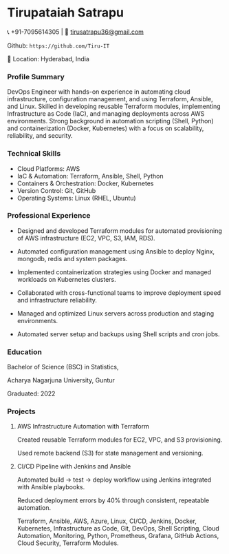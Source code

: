 # Tirupataiah Satrapu

📞 +91-7095614305 | 📧 tirusatrapu36@gmail.com

 Github: ```https://github.com/Tiru-IT```

 📍 Location: Hyderabad, India

### Profile Summary

DevOps Engineer with hands-on experience in automating cloud infrastructure, configuration management, and using Terraform, Ansible, and Linux. Skilled in developing reusable Terraform modules, implementing Infrastructure as Code (IaC), and managing deployments across AWS environments. Strong background in automation scripting (Shell, Python) and containerization (Docker, Kubernetes) with a focus on scalability, reliability, and security.

### Technical Skills

* Cloud Platforms: AWS
* IaC & Automation: Terraform, Ansible, Shell, Python
* Containers & Orchestration: Docker, Kubernetes
* Version Control: Git, GitHub
* Operating Systems: Linux (RHEL, Ubuntu)

### Professional Experience

* Designed and developed Terraform modules for automated provisioning of AWS infrastructure (EC2, VPC, S3, IAM, RDS).

* Automated configuration management using Ansible to deploy Nginx, mongodb, redis and system packages.

* Implemented containerization strategies using Docker and managed workloads on Kubernetes clusters.

* Collaborated with cross-functional teams to improve deployment speed and infrastructure reliability.

* Managed and optimized Linux servers across production and staging environments.

* Automated server setup and backups using Shell scripts and cron jobs.

### Education

  Bachelor of Science (BSC) in Statistics,

  Acharya Nagarjuna University, Guntur 
  
  Graduated: 2022

### Projects

1. AWS Infrastructure Automation with Terraform

    Created reusable Terraform modules for EC2, VPC, and S3 provisioning.

    Used remote backend (S3) for state management and versioning.

2. CI/CD Pipeline with Jenkins and Ansible

    Automated build → test → deploy workflow using Jenkins integrated with Ansible playbooks.

    Reduced deployment errors by 40% through consistent, repeatable automation.

    Terraform, Ansible, AWS, Azure, Linux, CI/CD, Jenkins, Docker, Kubernetes, Infrastructure as Code, Git, DevOps, Shell Scripting, Cloud Automation, Monitoring, Python, Prometheus, Grafana, GitHub Actions, Cloud Security, Terraform Modules.